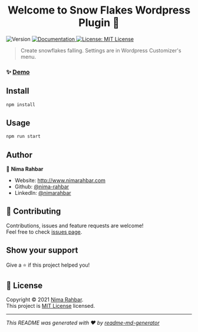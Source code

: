 <h1 align="center">Welcome to Snow Flakes Wordpress Plugin 👋</h1>
<p>
  <img alt="Version" src="https://img.shields.io/badge/version-0.1.0-blue.svg?cacheSeconds=2592000" />
  <a href="https://nimarahbar.com" target="_blank">
    <img alt="Documentation" src="https://img.shields.io/badge/documentation-yes-brightgreen.svg" />
  </a>
  <a href="https://raw.githubusercontent.com/nima-rahbar/Snow-Flakes/main/LICENSE" target="_blank">
    <img alt="License: MIT License" src="https://img.shields.io/badge/License-MIT License-yellow.svg" />
  </a>
</p>

> Create snowflakes falling. Settings are in Wordpress Customizer's menu.

### ✨ [Demo](https://nimarahbar.com)

## Install

```sh
npm install
```

## Usage

```sh
npm run start
```

## Author

👤 **Nima Rahbar**

* Website: http://www.nimarahbar.com
* Github: [@nima-rahbar](https://github.com/nima-rahbar)
* LinkedIn: [@nimarahbar](https://linkedin.com/in/nimarahbar)

## 🤝 Contributing

Contributions, issues and feature requests are welcome!<br />Feel free to check [issues page](https://github.com/nima-rahbar/Snow-Flakes/issues). 

## Show your support

Give a ⭐️ if this project helped you!

## 📝 License

Copyright © 2021 [Nima Rahbar](https://github.com/nima-rahbar).<br />
This project is [MIT License](https://raw.githubusercontent.com/nima-rahbar/Snow-Flakes/main/LICENSE) licensed.

***
_This README was generated with ❤️ by [readme-md-generator](https://github.com/kefranabg/readme-md-generator)_